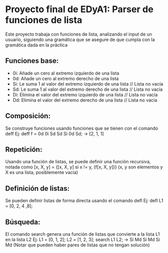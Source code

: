 # Proyecto final de EDyA1: Parser de funciones de lista
Este proyecto trabaja con funciones de lista, analizando el input de un usuario, siguiendo una gramática que se asegure de que cumpla con la gramática dada en la práctica

## Funciones base:
 - 0i: Añade un cero al extremo izquierdo de una lista
 - 0d: Añade un cero al extremo derecho de una lista
 - Si: Le suma 1 al valor del extremo izquierdo de una lista // Lista no vacía
 - Sd: Le suma 1 al valor del extremo derecho de una lista // Lista no vacía
 - Di: Elimina el valor del extremo izquierdo de una lista // Lista no vacía
 - Dd: Elimina el valor del extremo derecho de una lista // Lista no vacía

## Composición:
Se construye funciones usando funciones que se tienen con el comando deff
Ej: deff f = 0d 0i Sd Sd Si 0d Sd; -> [2, 1, 1]

## Repetición:
Usando una función de listas, se puede definir una función recursiva, notada como
    <f> [x, X, y] = {[x, X, y] si x != y, <f>(f[x, X, y])}
    (x, y son elementos y X es una lista, posiblemente vacía)

## Definición de listas:
Se pueden definir listas de forma directa usando el comando defl
Ej: defl L1 = [0, 2, 4 ,8];

## Búsqueda:
El comando search genera una función de listas que convierte a la lista L1 en la lista L2
Ej: L1 = [0, 1, 2]; L2 = [1, 2, 3];
search L1 L2; -> Si Md Si Md Si Md
(Notar que pueden haber pares de listas que no tengan solución)
